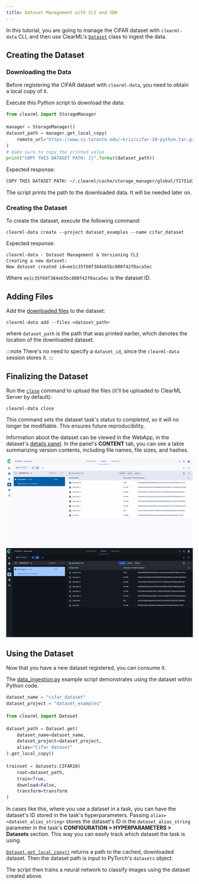 ```yaml
---
title: Dataset Management with CLI and SDK
---
```


In this tutorial, you are going to manage the CIFAR dataset with `clearml-data` CLI, and then use ClearML's [`Dataset`](../../references/sdk/dataset.md) 
class to ingest the data.

## Creating the Dataset

### Downloading the Data
Before registering the CIFAR dataset with `clearml-data`, you need to obtain a local copy of it.

Execute this Python script to download the data:
```python
from clearml import StorageManager

manager = StorageManager()
dataset_path = manager.get_local_copy(
    remote_url="https://www.cs.toronto.edu/~kriz/cifar-10-python.tar.gz"
)
# make sure to copy the printed value
print("COPY THIS DATASET PATH: {}".format(dataset_path))
```

Expected response:
```bash
COPY THIS DATASET PATH: ~/.clearml/cache/storage_manager/global/f2751d3a22ccb78db0e07874912b5c43.cifar-10-python_artifacts_archive_None
```
The script prints the path to the downloaded data. It will be needed later on.

### Creating the Dataset
To create the dataset, execute the following command:
 ```
 clearml-data create --project dataset_examples --name cifar_dataset
 ```

Expected response:
```
clearml-data - Dataset Management & Versioning CLI 
Creating a new dataset: 
New dataset created id=ee1c35f60f384e65bc800f42f0aca5ec
```
Where `ee1c35f60f384e65bc800f42f0aca5ec` is the dataset ID.

## Adding Files
Add the [downloaded files](#downloading-the-data) to the dataset: 

```
clearml-data add --files <dataset_path>
```

where `dataset_path` is the path that was printed earlier, which denotes the location of the downloaded dataset.

:::note
There's no need to specify a `dataset_id`, since the `clearml-data` session stores it.
:::

## Finalizing the Dataset
Run the [`close`](../../references/sdk/dataset.md#close) command to upload the files (it'll be uploaded to ClearML Server by default):<br/>

```
clearml-data close 
```

This command sets the dataset task's status to *completed*, so it will no longer be modifiable. This ensures future
reproducibility. 

Information about the dataset can be viewed in the WebApp, in the dataset's [details panel](../../webapp/datasets/webapp_dataset_viewing.md#version-details-panel). 
In the panel's **CONTENT** tab, you can see a table summarizing version contents, including file names, file sizes, and hashes.

![Dataset content tab](../../img/examples_data_management_cifar_dataset.png#light-mode-only)
![Dataset content tab](../../img/examples_data_management_cifar_dataset_dark.png#dark-mode-only)

## Using the Dataset

Now that you have a new dataset registered, you can consume it.

The [data_ingestion.py](https://github.com/clearml/clearml/blob/master/examples/datasets/data_ingestion.py) example 
script demonstrates using the dataset within Python code.

```python
dataset_name = "cifar_dataset"
dataset_project = "dataset_examples"

from clearml import Dataset

dataset_path = Dataset.get(
    dataset_name=dataset_name, 
    dataset_project=dataset_project,
    alias="Cifar dataset"
).get_local_copy()

trainset = datasets.CIFAR10(
    root=dataset_path,
    train=True,
    download=False,
    transform=transform
)
```

In cases like this, where you use a dataset in a task, you can have the dataset's ID stored in the task's 
hyperparameters. Passing `alias=<dataset_alias_string>` stores the dataset's ID in the 
`dataset_alias_string` parameter in the task's **CONFIGURATION > HYPERPARAMETERS > Datasets** section. This way 
you can easily track which dataset the task is using. 

[`Dataset.get_local_copy()`](../../references/sdk/dataset.md#get_local_copy) returns a path to the cached, 
downloaded dataset. Then the dataset path is input to PyTorch's `datasets` object.

The script then trains a neural network to classify images using the dataset created above.